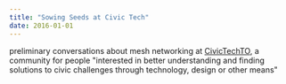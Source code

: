 ```yaml
---
title: "Sowing Seeds at Civic Tech"
date: 2016-01-01
---
```

preliminary conversations about mesh networking at [CivicTechTO](civictech.ca), a community for people "interested in better understanding and finding solutions to civic challenges through technology, design or other means"
